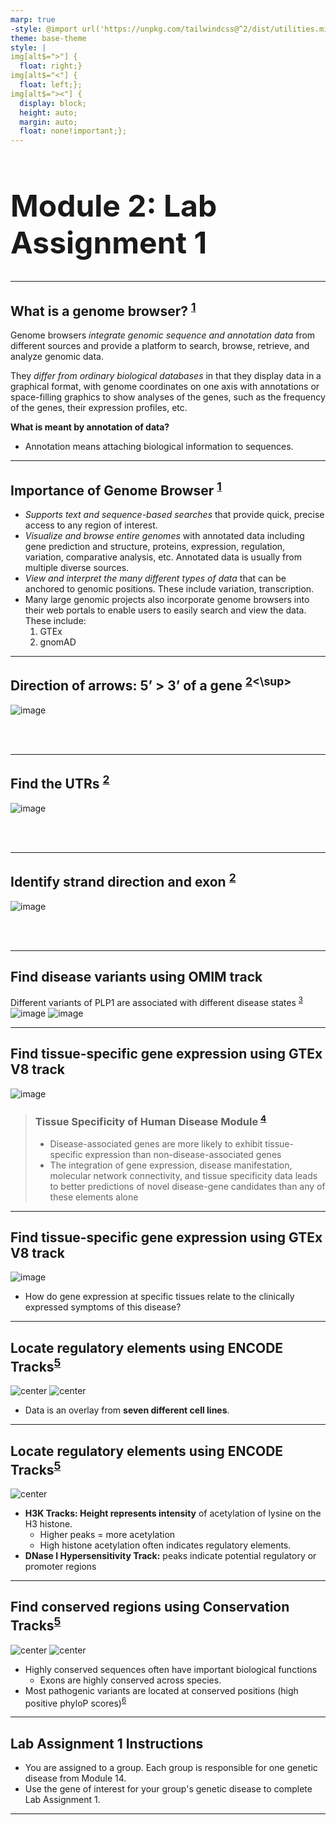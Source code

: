 ```yaml
---
marp: true
-style: @import url('https://unpkg.com/tailwindcss@^2/dist/utilities.min.css');
theme: base-theme
style: |
img[alt$=">"] {
  float: right;}
img[alt$="<"] {
  float: left;};
img[alt$="><"] {
  display: block;
  height: auto;
  margin: auto;
  float: none!important;};
---
```

<style scoped>
h1 {
  font-weight: bold;
  font-size: 48;
}
</style>
# Module 2: Lab Assignment 1
---

## What is a genome browser? <sup>[1]</sup>

Genome browsers *integrate genomic sequence and annotation data* from different sources and provide a platform to search, browse, retrieve, and analyze genomic data.

They *differ from ordinary biological databases* in that they display data in a graphical format, with genome coordinates on one axis with annotations or space-filling graphics to show analyses of the genes, such as the frequency of the genes, their expression profiles, etc.


**What is meant by annotation of data?**

- Annotation means attaching biological information to sequences.


[1]:https://www.youtube.com/watch?v=s3JkAEAhkt8

---

## Importance of Genome Browser <sup>[1]</sup>

- *Supports text and sequence-based searches* that provide quick, precise access to any region of interest.
- *Visualize and browse entire genomes* with annotated data including gene prediction and structure, proteins, expression, regulation, variation, comparative analysis, etc. Annotated data is usually from multiple diverse sources.
- *View and interpret the many different types of data* that can be anchored to genomic positions. These include variation, transcription.
- Many large genomic projects also incorporate genome browsers into their web portals to enable users to easily search and view the data. These include:
    1. GTEx
    2. gnomAD

[1]:https://www.youtube.com/watch?v=s3JkAEAhkt8

---

## Direction of arrows: 5’ > 3’ of a gene <sup>[2]<\sup>
![image](../../img/assignment_1/image.png)
 
<br>
<br>

[2]: https://genome.ucsc.edu/training/education/fivePrime.html

---

## Find the UTRs <sup>[2]</sup>

![image](../../img/assignment_1/image%201.png)
 
<br>
<br>

[2]: https://genome.ucsc.edu/training/education/fivePrime.html

---

## Identify strand direction and exon <sup>[2]</sup>

![image](../../img/assignment_1/image%202.png)
 
<br>
<br>


[2]: https://genome.ucsc.edu/training/education/fivePrime.html

---

## Find disease variants using OMIM track

Different variants of PLP1 are associated with different disease states <sup>[3]</sup>
![image](../../img/assignment_1/image%203.png)
![image](../../img/assignment_1/image%204.png)

[3]: http://genome.ucsc.edu/s/education/hg19_PLP1

---

## Find tissue-specific gene expression using GTEx V8 track

![image](../../img/assignment_1/image%205.png)

> ### Tissue Specificity of Human Disease Module <sup>[4]</sup>
> - Disease-associated genes are more likely to exhibit tissue-specific expression than non-disease-associated genes 
> - The integration of gene expression, disease manifestation, molecular network connectivity, and tissue specificity data leads to better predictions of novel disease-gene candidates than any of these elements alone


[4]: https://doi.org/10.1038/srep35241 "Kitsak, M., Sharma, A., Menche, J. et al. Tissue Specificity of Human Disease Module. Sci Rep 6, 35241 (2016)."

---

## Find tissue-specific gene expression using GTEx V8 track

![image](../../img/assignment_1/image%206.png)


- How do gene expression at specific tissues relate to the clinically expressed symptoms of this disease?


---

## Locate regulatory elements using ENCODE Tracks<sup>[5]</sup>

![center](../../img/assignment_1/image%207.png)
![center](../../img/assignment_1/image%208.png) 
- Data is an overlay from **seven different cell lines**.

[5]: https://genome.ucsc.edu/s/alicewchen/hg38_KMT2A

---
## Locate regulatory elements using ENCODE Tracks<sup>[5]</sup>

![center](../../img/assignment_1/image%208.png)

- **H3K Tracks: Height represents intensity** of acetylation of lysine on the H3 histone.
    - Higher peaks = more acetylation
    - High histone acetylation often indicates regulatory elements.
- **DNase I Hypersensitivity Track:** peaks indicate potential regulatory or promoter regions

[5]: https://genome.ucsc.edu/s/alicewchen/hg38_KMT2A

---

## Find conserved regions using Conservation Tracks<sup>[5]</sup>

![center](../../img/assignment_1/image%209.png)
![center](../../img/assignment_1/image%2010.png)

- Highly conserved sequences often have important biological functions
    - Exons are highly conserved across species.
- Most pathogenic variants are located at conserved positions (high positive phyloP scores)<sup>[6]</sup>

[5]: https://genome.ucsc.edu/s/alicewchen/hg38_KMT2A
[6]: https://doi.org/10.1038/s41598-018-38189-9

---



## Lab Assignment 1 Instructions

- You are assigned to a group.  Each group is responsible for one genetic disease from Module 14.
- Use the gene of interest for your group's genetic disease to complete Lab Assignment 1.


---